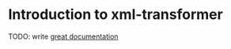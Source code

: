 # Introduction to xml-transformer

TODO: write [great documentation](http://jacobian.org/writing/what-to-write/)
